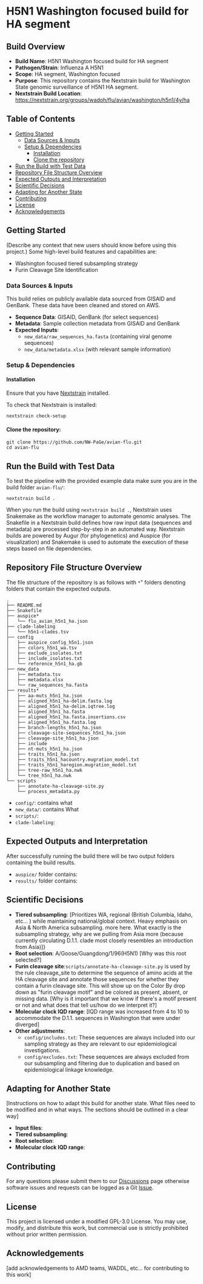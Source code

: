 # H5N1 Washington focused build for HA segment

## Build Overview
- **Build Name**: H5N1 Washington focused build for HA segment
- **Pathogen/Strain**: Influenza A H5N1
- **Scope**: HA segment, Washington focused
- **Purpose**: This repository contains the Nextstrain build for Washington State genomic surveillance of H5N1 HA segment.
- **Nextstrain Build Location**: https://nextstrain.org/groups/wadoh/flu/avian/washington/h5n1/4y/ha

## Table of Contents
- [Getting Started](#getting-started)
  - [Data Sources & Inputs](#data-sources--inputs)
  - [Setup & Dependencies](#setup--dependencies)
    - [Installation](#installation)
    - [Clone the repository](#clone-the-repository)
- [Run the Build with Test Data](#run-the-build-with-test-data)
- [Repository File Structure Overview](#repository-file-structure-overview)
- [Expected Outputs and Interpretation](#expected-outputs-and-interpretation)
- [Scientific Decisions](#scientific-decisions)
- [Adapting for Another State](#adapting-for-another-state)
- [Contributing](#contributing)
- [License](#license)
- [Acknowledgements](#acknowledgements)

## Getting Started
(Describe any context that new users should know before using this project.)
Some high-level build features and capabilities are:
- Washington focused tiered subsampling strategy
- Furin Cleavage Site Identification

### Data Sources & Inputs
This build relies on publicly available data sourced from GISAID and GenBank. These data have been cleaned and stored on AWS.

- **Sequence Data**: GISAID, GenBank (for select sequences)
- **Metadata**: Sample collection metadata from GISAID and GenBank
- **Expected Inputs**:
    - `new_data/raw_sequences_ha.fasta` (containing viral genome sequences)
    - `new_data/metadata.xlsx` (with relevant sample information)

### Setup & Dependencies
#### Installation
Ensure that you have [Nextstrain](https://docs.nextstrain.org/en/latest/install.html) installed.

To check that Nextstrain is installed:
```
nextstrain check-setup
```

#### Clone the repository:

```
git clone https://github.com/NW-PaGe/avian-flu.git
cd avian-flu
```

## Run the Build with Test Data
To test the pipeline with the provided example data make sure you are in the build folder `avian-flu/`:

```
nextstrain build .
```

When you run the build using `nextstrain build .`, Nextstrain uses Snakemake as the workflow manager to automate genomic analyses. The Snakefile in a Nextstrain build defines how raw input data (sequences and metadata) are processed step-by-step in an automated way. Nextstrain builds are powered by Augur (for phylogenetics) and Auspice (for visualization) and Snakemake is used to automate the execution of these steps based on file dependencies.

## Repository File Structure Overview
The file structure of the repository is as follows with `*`" folders denoting folders that contain the expected outputs.

```
.
├── README.md
├── Snakefile
├── auspice*
│   └── flu_avian_h5n1_ha.json
├── clade-labeling
│   └── h5n1-clades.tsv
├── config
│   ├── auspice_config_h5n1.json
│   ├── colors_h5n1_wa.tsv
│   ├── exclude_isolates.txt
│   ├── include_isolates.txt
│   └── reference_h5n1_ha.gb
├── new_data
│   ├── metadata.tsv
│   ├── metadata.xlsx
│   └── raw_sequences_ha.fasta
├── results*
│   ├── aa-muts_h5n1_ha.json
│   ├── aligned_h5n1_ha-delim.fasta.log
│   ├── aligned_h5n1_ha-delim.iqtree.log
│   ├── aligned_h5n1_ha.fasta
│   ├── aligned_h5n1_ha.fasta.insertions.csv
│   ├── aligned_h5n1_ha.fasta.log
│   ├── branch-lengths_h5n1_ha.json
│   ├── cleavage-site-sequences_h5n1_ha.json
│   ├── cleavage-site_h5n1_ha.json
│   ├── include
│   ├── nt-muts_h5n1_ha.json
│   ├── traits_h5n1_ha.json
│   ├── traits_h5n1_hacountry.mugration_model.txt
│   ├── traits_h5n1_haregion.mugration_model.txt
│   ├── tree-raw_h5n1_ha.nwk
│   └── tree_h5n1_ha.nwk
└── scripts
    ├── annotate-ha-cleavage-site.py
    └── process_metadata.py
```


- `config/`: contains what
- `new_data/`: contains What
- `scripts/`:
- `clade-labeling`:

## Expected Outputs and Interpretation
After successfully running the build there will be two output folders containing the build results.

- `auspice/` folder contains:
- `results/` folder contains:

## Scientific Decisions
- **Tiered subsampling**: [Prioritizes WA, regional (British Columbia, Idaho, etc... ) while maintaining national/global context. Heavy emphasis on Asia & North America subsampling. more here. What exactly is the subsampling strategy, why are we pulling from Asia more (because currently circulating D.1.1. clade most closely resembles an introduction from Asia)]}
- **Root selection**: A/Goose/Guangdong/1/96(H5N1) [Why was this root selected?]
- **Furin cleavage site**:`scripts/annotate-ha-cleavage-site.py` is used by the rule cleavage_site to determine the sequence of amino acids at the HA cleavage site and annotate those sequences for whether they contain a furin cleavage site. This will show up on the Color By drop down as "furin cleavage motif" and be colored as present, absent, or missing data. [Why is it important that we know if there's a motif present or not and what does that tell us/how do we interpret it?]
- **Molecular clock IQD range**: [IQD range was increased from 4 to 10 to accommodate the D.1.1. sequences in Washington that were under diverged]
- **Other adjustments**:
  - `config/includes.txt`: These sequences are always included into our sampling strategy as they are relevant to our epidemiological investigations.
  - `config/excludes.txt`: These sequences are always excluded from our subsampling and filtering due to duplication and based on epidemiological linkage knowledge.


## Adapting for Another State
 [Instructions on how to adapt this build for another state. What files need to be modified and in what ways. The sections should be outlined in a clear way]
 - **Input files**:
 - **Tiered subsampling**:
 - **Root selection**:
 - **Molecular clock IQD range**:




## Contributing
For any questions please submit them to our [Discussions](https://github.com/NW-PaGe/avian-flu/discussions) page otherwise software issues and requests can be logged as a Git [Issue](https://github.com/NW-PaGe/avian-flu/issues).

## License
This project is licensed under a modified GPL-3.0 License.
You may use, modify, and distribute this work, but commercial use is strictly prohibited without prior written permission.

## Acknowledgements

[add acknowledgements to AMD teams, WADDL, etc... for contributing to this work]
